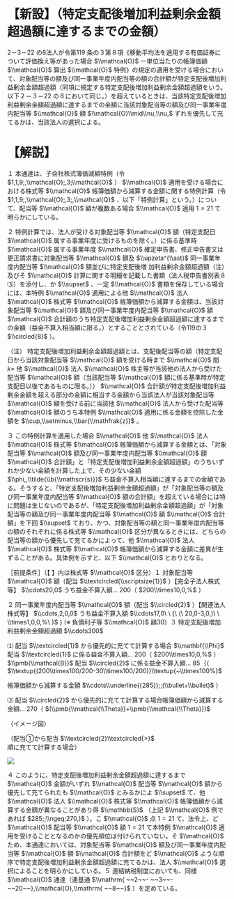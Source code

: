 # 【新設】（特定支配後増加利益剰余金額超過額に達するまでの金額）

2－3－22 の8法人が令第119 条の３第８項《移動平均法を適用する有価証券について評価換え等があった場合 $\\mathcal{O}$ 一単位当たりの帳簿価額 $\\mathcal{O}$ 算出 $\\mathcal{O}$ 特例》の規定の適用を受ける場合において、対象配当等の額及び同一事業年度内配当等の額の合計額が特定支配後増加利益剰余金額超過額（同項に規定する特定支配後増加利益剰余金額超過額をいう。以下２－３－22 の８において同じ。）を超えているときは、当該特定支配後増加利益剰余金額超過額に達するまでの金額に当該対象配当等の額及び同一事業年度内配当等 $\\mathcal{O}$ 額 $\\mathcal{O}\\mid\\nu,\\nu,$ ずれを優先して充てるかは、当該法人の選択による。

# 【解説】

１ 本通達は、子会社株式簿価減額特例（令 $1,1,9;,\\mathcal{O};,3;\\mathcal{O}$ ） $\\mathcal{O}$ 適用を受ける場合における株式等 $\\mathcal{O}$ 帳簿価額から減算する金額に関する特例計算（令 $1,1,9;,\\mathcal{O};,3;,\\mathcal{Q}$ 、以下「特例計算」という。）について、配当等 $\\mathcal{O}$ 額が複数ある場合 $\\mathcal{O}$ 適用 $1=21$ て明らかにしている。

２ 特例計算では、法人が受ける対象配当等 $\\mathcal{O}$ 額（特定支配日 $\\mathcal{O}$ 属する事業年度に受けるものを除く。）に係る基準時 $\\mathcal{O}$ 属する事業年度 $\\mathcal{O}$ 確定申告書、修正申告書又は更正請求書に対象配当等 $\\mathcal{O}$ 額及 $\\upzeta^{\\ast}$ 同一事業年度内配当等 $\\mathcal{O}$ 額並びに特定支配後増 加利益剰余金額超過額（注）及びそ $\\mathcal{O}$ 計算に関する明細を記載した書類（法人税申告書別表８⑶）を添付し、か $\\supset$ 、一定 $\\mathcal{O}$ 書類を保存している場合には、本特例 $\\mathcal{O}$ 適用による他 $\\mathcal{O}$ 法人 $\\mathcal{O}$ 株式等 $\\mathcal{O}$ 帳簿価額から減算する金額は、当該対象配当等 $\\mathcal{O}$ 額及び同一事業年度内配当等 $\\mathcal{O}$ 額 $\\mathcal{O}$ 合計額のうち特定支配後増加利益剰余金額超過額に達するまでの金額（益金不算入相当額に限る。）とすることとされている（令119の３ $\\circled{8}$ ）。

（注） 特定支配後増加利益剰余金額超過額とは、支配後配当等の額（特定支配日から当該対象配当等 $\\mathcal{O}$ 額を受ける時まで $\\mathcal{O}$ 間 $k=$ 他 $\\mathcal{O}$ 法人 $\\mathcal{O}$ 株主等が当該他の法人から受けた配当等 $\\mathcal{O}$ 額（当該配当等 $\\mathcal{O}$ 額に係る基準時が特定支配日以後であるものに限る。）） $\\mathcal{O}$ 合計額が特定支配後増加利益剰余金額を超える部分の金額に相当する金額から当該法人が当該対象配当等 $\\mathcal{O}$ 額を受ける前に当該他 $\\mathcal{O}$ 法人から受けた配当等 $\\mathcal{O}$ 額のうち本特例 $\\mathcal{O}$ 適用に係る金額を控除した金額を $\\cup,\\setminus,\\bar{\\mathfrak{z}}$ 。

３ この特例計算を適用した場合 $\\mathcal{O}$ 他 $\\mathcal{O}$ 法人 $\\mathcal{O}$ 株式等 $\\mathcal{O}$ 帳簿価額から減算する金額とは、「対象配当等 $\\mathcal{O}$ 額及び同一事業年度内配当等 $\\mathcal{O}$ 額 $\\mathcal{O}$ 合計額」と「特定支配後増加利益剰余金額超過額」のうちいずれか少ない金額を計算した上で、その少ない金額 $\\phi,,\\tilde{\\b{\\mathscr{s}}}$ ち益金不算入相当額に達するまでの金額である。そうすると、「特定支配後増加利益剰余金額超過額」が「対象配当等の額及び同一事業年度内配当等 $\\mathcal{O}$ 額の合計額」を超えている場合には特に問題は生じないのであるが、「特定支配後増加利益剰余金額超過額」が「対象配当等の額及び同一事業年度内配当等 $\\mathcal{O}$ 額 $\\mathcal{O}$ 合計額」を下回 $\\supset$ ており、かつ、対象配当等の額と同一事業年度内配当等の額のそれぞれに係る株式等 $\\mathcal{O}$ 区分が異なるときには、どちらの配当等の額から優先して充てるかによって、他 $\\mathcal{O}$ 法人 $\\mathcal{O}$ 株式等 $\\mathcal{O}$ 帳簿価額から減算する金額に差異が生ずることがある。具体例を示すと、以下 $\\mathcal{O}$ とおりとなる。

［前提条件］（【 】内は株式等 $\\mathcal{O}$ 区分）１ 対象配当等 $\\mathcal{O}$ 額（配当 $\\textcircled{\\scriptsize{1}}$ ）【完全子法人株式等】 $\\cdots20,0$ うち益金不算入額… 200（ $200\\times10,0,%$ ）

２ 同一事業年度内配当等 $\\mathcal{O}$ 額（配当 $\\circled{2}$ ）【関連法人株式等】 $\\cdots,2,0,0$ うち益金不算入額 $\\cdots17,0\ \ {\ (\ 20,0-3,0,)\ \ \\times1,0,0,%\ }$ ｝（※ 負債利子等 $\\mathcal{O}$ 額30）３ 特定支配後増加利益剰余金額超過額 $\\cdots300$

⑴ 配当 $\\textcircled{1}$ から優先的に充てて計算する場合 $\\mathbf{\\Phi}$ 配当 $\\textcircled{1}$ に係る益金不算入額… 200（ $200\\times10,0,%$ ） $\\pmb{\\mathcal{B}}$ 配当 $\\circled{2}$ に係る益金不算入額… 85｛（ $\\textup{(200\\times100/200-30\\times100/200)}\\textup{~\\times100%}$

帳簿価額から減算する金額 $\\cdots\\underline{{285}};;(\\bullet+\\bullet)$ ）

⑵ 配当 $\\circled{2}$ から優先的に充てて計算する場合帳簿価額から減算する金額… 270（ $(\\pmb{\\mathcal{\\Theta}}+\\pmb{\\mathcal{\\Theta}})$

（イメージ図）

（配当①から配当 $\\textcircled{2}\\textcircled{>}$ 順に充てて計算する場合）

![](https://www.nta.go.jp/tmp/16346d5b-73e3-499f-994f-f3bde50f5dde/images/1351a183342bd9f0ddaa2fc884f8f488ecfd2eb8b2034c30d2fe23929a8580fa.jpg)

４ このように、特定支配後増加利益剰余金額超過額に達するまで $\\mathcal{O}$ 金額がいずれ $\\mathcal{O}$ 配当等 $\\mathcal{O}$ 額から優先して充てられたも $\\mathcal{O}$ とみるかによ $\\supset$ て、他 $\\mathcal{O}$ 法人 $\\mathcal{O}$ 株式等 $\\mathcal{O}$ 帳簿価額から減算する金額が異なることがあり得 $\\mathbb{S}$ （上記 $\\mathcal{O}$ 例であれば $285;;\\ngeq;270,)$ ）。こ $\\mathcal{O}$ 点 $1=21$ て、法令上、ど $\\mathcal{O}$ 配当等 $\\mathcal{O}$ 額 $1=21$ て本特例 $\\mathcal{O}$ 適用を受けることとなるのかの優先順位は付けられていない。そ $\\mathcal{O}$ ため、本通達においては、対象配当等 $\\mathcal{O}$ 額及び同一事業年度内配当等 $\\mathcal{O}$ 額 $\\mathcal{O}$ 合計額をど $\\mathcal{O}$ ような順序で特定支配後増加利益剰余金額超過額に充てるかは、法人 $\\mathcal{O}$ 選択によることを明らかにしている。５ 連結納税制度においても、同様 $\\mathcal{O}$ 通達（連基通 $\\mathrm{ ~~2~~- ~~3~~- ~~20~~},\\mathcal{O},\\mathrm{ ~~8~~}$ ）を定めている。